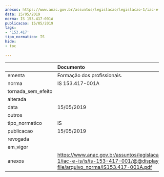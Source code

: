 ```yaml
---
anexos: https://www.anac.gov.br/assuntos/legislacao/legislacao-1/iac-e-is/is/is-153-417-001/@@display-file/arquivo_norma/IS153.417-001A.pdf
data: 15/05/2019
norma: IS 153.417-001A
publicacao: 15/05/2019
tags:
- '153.417'
tipo_normatico: IS
hide: 
- toc 
 
---
```


|                    | Documento                                                                                                                           |
|:-------------------|:------------------------------------------------------------------------------------------------------------------------------------|
| ementa             | Formação dos profissionais.                                                                                                         |
| norma              | IS 153.417-001A                                                                                                                     |
| tornada_sem_efeito |                                                                                                                                     |
| alterada           |                                                                                                                                     |
| data               | 15/05/2019                                                                                                                          |
| outros             |                                                                                                                                     |
| tipo_normatico     | IS                                                                                                                                  |
| publicacao         | 15/05/2019                                                                                                                          |
| revogada           |                                                                                                                                     |
| em_vigor           |                                                                                                                                     |
| anexos             | https://www.anac.gov.br/assuntos/legislacao/legislacao-1/iac-e-is/is/is-153-417-001/@@display-file/arquivo_norma/IS153.417-001A.pdf |